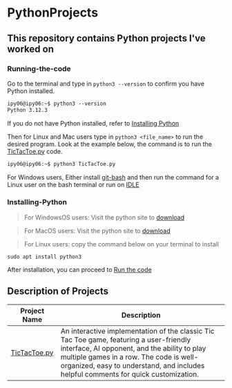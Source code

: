 # PythonProjects

## This repository contains Python projects I've worked on

### Running-the-code

Go to the terminal and type in `python3 --version` to confirm you have Python installed.
```md
ipy06@ipy06:~$ python3 --version
Python 3.12.3
```
If you do not have Python installed, refer to [Installing Python](#Installing-Python)

Then for Linux and Mac users type in `python3 <file_name>` to run the desired program. Look at the example below, the command is to run the <a href="https://github.com/ipy06/PythonProjects/blob/main/TicTacToe.py">TicTacToe.py</a> code.
```md
ipy06@ipy06:~$ python3 TicTacToe.py
```
For Windows users, Either install [git-bash](https://git-scm.com/downloads) and then run the command for a Linux user on the bash terminal or run on [IDLE](https://www.python.org/downloads/)


### Installing-Python
> For WindowsOS users:
Visit the python site to [download](https://www.python.org/downloads/)

> For MacOS users:
Visit the python site to [download](https://www.python.org/downloads/)

> For Linux users: copy the command below on your terminal to install
```
sudo apt install python3
```
After installation, you can proceed to [Run the code](#Running-the-code)

## Description of Projects
| Project Name | Description |
| ------------ | ----------- |
| [TicTacToe.py](https://github.com/ipy06/PythonProjects/blob/main/TicTacToe.py) |  An interactive implementation of the classic Tic Tac Toe game, featuring a user-friendly interface, AI opponent, and the ability to play multiple games in a row. The code is well-organized, easy to understand, and includes helpful comments for quick customization. |
